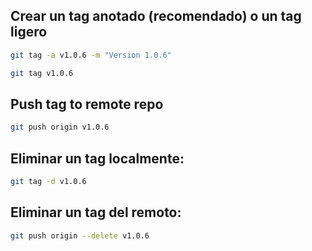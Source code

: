 ## Crear un tag anotado (recomendado) o un tag ligero
```bash
git tag -a v1.0.6 -m "Version 1.0.6"
```

```bash
git tag v1.0.6
```

## Push tag to remote repo
```bash
git push origin v1.0.6
```

## Eliminar un tag localmente:
```bash
git tag -d v1.0.6
```

## Eliminar un tag del remoto:
```bash
git push origin --delete v1.0.6
```